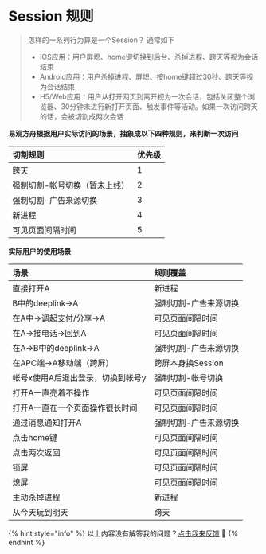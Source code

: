 # Session 规则

> 怎样的一系列行为算是一个Session？ 通常如下
>
> * iOS应用：用户屏熄、home键切换到后台、杀掉进程、跨天等视为会话结束
> * Android应用：用户杀掉进程、屏熄、按home键超过30秒、跨天等视为会话结束
> * H5/Web应用：用户从打开网页到离开视为一次会话，包括关闭整个浏览器、30分钟未进行新打开页面、触发事件等活动。如果一次访问跨天的话，会被切割成两次会话

**易观方舟根据用户实际访问的场景，抽象成以下四种规则，来判断一次访问**

| 切割规则 | 优先级 |
| :--- | :--- |
| 跨天 | 1 |
| 强制切割-帐号切换（暂未上线） | 2 |
| 强制切割-广告来源切换 | 3 |
| 新进程 | 4 |
| 可见页面间隔时间 | 5 |

**实际用户的使用场景**

| 场景 | 规则覆盖 |
| :--- | :--- |
| 直接打开A | 新进程 |
| B中的deeplink→A | 强制切割-广告来源切换 |
| 在A中→调起支付/分享→A | 可见页面间隔时间 |
| 在A→接电话→回到A | 可见页面间隔时间 |
| 在A→B中的deeplink→A | 强制切割-广告来源切换 |
| 在APC端→A移动端（跨屏） | 跨屏本身换Session |
| 帐号x使用A后退出登录，切换到帐号y | 强制切割-帐号切换 |
| 打开A一直亮着不操作 | 可见页面间隔时间 |
| 打开A一直在一个页面操作很长时间 | 可见页面间隔时间 |
| 通过消息通知打开A | 强制切割-广告来源切换 |
| 点击home键 | 可见页面间隔时间 |
| 点击两次返回 | 可见页面间隔时间 |
| 锁屏 | 可见页面间隔时间 |
| 熄屏 | 可见页面间隔时间 |
| 主动杀掉进程 | 新进程 |
| 从今天玩到明天 | 跨天 |



{% hint style="info" %}
以上内容没有解答我的问题？[点击我来反馈](https://support.qq.com/products/118522/) 🚀
{% endhint %}

